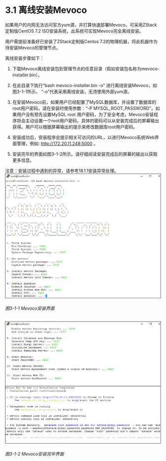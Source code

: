 # 3.1 离线安装Mevoco

如果用户的内网无法访问官方yum源，并打算快速部署Mevoco，可采用ZStack定制版CentOS 7.2 ISO安装系统，此系统可实现Mevoco完全离线安装。

用户需提前准备好已安装了ZStack定制版Centos 7.2的物理机器，将此机器作为待安装Mevoco的管理节点。

离线安装步骤如下：

1. 下载Mevoco离线安装包到管理节点的任意目录（假如安装包名称为mevoco-installer.bin）。

2. 在此目录下执行“bash mevoco-installer.bin -o” 进行离线安装Mevoco，如图3-1-1所示。 “-o”代表采用离线安装，无须使用外部yum源。

3. 在安装Mevoco前，如果用户已经配置了MySQL数据库，并设置了数据库的root用户密码，请在安装时使用参数：“-P MYSQL_ROOT_PASSWORD”。如果用户没有预先设置MySQL root 用户密码，为了安全考虑，Mevoco安装程序将会主动设置一个root用户密码，具体的密码可以从安装完成后的屏幕输出获得。用户可以根据屏幕输出的提示来修改数据库root用户密码。

4. 安装成功后，安装程序会提示相关可访问的URL，以进行Mevoco系统Web界面管理，例如: http://172.20.11.248:5000 。

5. 安装完毕的界面如图3-1-2所示。请仔细阅读安装完成后的屏幕的输出以获取更多信息。

注意：安装过程中遇到的异常，请参考18.1.1安装异常处理。
![png](../images/3-1-1.png "图3-1-1  Mevoco安装界面")
###### 图3-1-1 Mevoco安装界面

![png](../images/3-1-2.png "图3-1-2  Mevoco安装完毕界面")
###### 图3-1-2 Mevoco安装完毕界面

